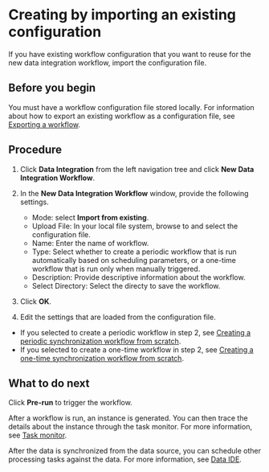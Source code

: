 # Creating by importing an existing configuration

If you have existing workflow configuration that you want to reuse for the new data integration workflow, import the configuration file.

## Before you begin

You must have a workflow configuration file stored locally. For information about how to export an existing workflow as a configuration file, see [Exporting a workflow](../data_ide/operating_workflow#exporting-a-workflow).

## Procedure

1. Click **Data Integration** from the left navigation tree and click **New Data Integration Workflow**.
2. In the **New Data Integration Workflow** window, provide the following settings.
   - Mode: select **Import from existing**.
   - Upload File: In your local file system, browse to and select the configuration file.
   - Name: Enter the name of workflow.
   - Type: Select whether to create a periodic workflow that is run automatically based on scheduling parameters, or a one-time workflow that is run only when manually triggered.
   - Description: Provide descriptive information about the workflow.
   - Select Directory: Select the directy to save the workflow.

3. Click **OK**.
4. Edit the settings that are loaded from the configuration file.
  - If you selected to create a periodic workflow in step 2, see [Creating a periodic synchronization workflow from scratch](creating_scratch_periodic).
  - If you selected to create a one-time workflow in step 2, see [Creating a one-time synchronization workflow from scratch](creating_scratch_onetime).

## What to do next

Click **Pre-run** to trigger the workflow.

After a workflow is run, an instance is generated. You can then trace the details about the instance through the task monitor. For more information, see [Task monitor](../task_monitor/index).

After the data is synchronized from the data source, you can schedule other processing tasks against the data. For more information, see [Data IDE](../data_ide/dataide_overview).
